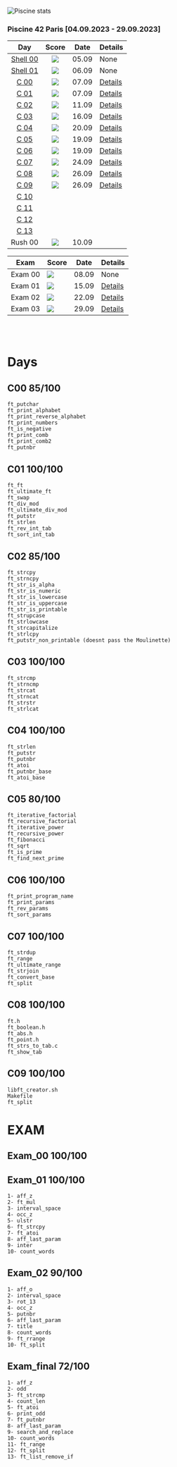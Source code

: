 
![Piscine stats](https://badge.nimon.fr/api/v2/clxvo3eb3048601pgqc1udwjw/stats?cursusId=9&coalitionId=piscine)


### Piscine 42 Paris [04.09.2023 - 29.09.2023]

| Day | Score | Date | Details |
|:---:|:-----:|:----:|---------|
| <a href="https://github.com/Baarrbb/42-piscine/tree/master/SH00">Shell 00</a> | <img src="https://badge.nimon.fr/api/v2/clxvo3eb3048601pgqc1udwjw/project/3287255"> | 05.09 | None |
| <a href="https://github.com/Baarrbb/42-piscine/tree/master/SH01">Shell 01</a> | <img src="https://badge.nimon.fr/api/v2/clxvo3eb3048601pgqc1udwjw/project/3290022"> | 06.09 | None |
| <a href="https://github.com/Baarrbb/42-piscine/tree/master/C00">C 00</a> | <img src="https://badge.nimon.fr/api/v2/clxvo3eb3048601pgqc1udwjw/project/3293940"> | 07.09 | [Details](#c00-85100-) |
| <a href="https://github.com/Baarrbb/42-piscine/tree/master/C01">C 01</a> | <img src="https://badge.nimon.fr/api/v2/clxvo3eb3048601pgqc1udwjw/project/3297137"> | 07.09 | [Details](#c01-100100-) |
| <a href="https://github.com/Baarrbb/42-piscine/tree/master/C02">C 02</a> | <img src="https://badge.nimon.fr/api/v2/clxvo3eb3048601pgqc1udwjw/project/3298247"> | 11.09 | [Details](#c02-85100-) |
| <a href="https://github.com/Baarrbb/42-piscine/tree/master/C03">C 03</a> | <img src="https://badge.nimon.fr/api/v2/clxvo3eb3048601pgqc1udwjw/project/3301830"> | 16.09 | [Details](#c03-100100-) |
| <a href="https://github.com/Baarrbb/42-piscine/tree/master/C04">C 04</a> | <img src="https://badge.nimon.fr/api/v2/clxvo3eb3048601pgqc1udwjw/project/3304515"> | 20.09 | [Details](#c04-100100-) |
| <a href="https://github.com/Baarrbb/42-piscine/tree/master/C05">C 05</a> | <img src="https://badge.nimon.fr/api/v2/clxvo3eb3048601pgqc1udwjw/project/3317728"> | 19.09 | [Details](#c05-80100-) |
| <a href="https://github.com/Baarrbb/42-piscine/tree/master/C06">C 06</a> | <img src="https://badge.nimon.fr/api/v2/clxvo3eb3048601pgqc1udwjw/project/3317738"> | 19.09 | [Details](#c06-100100-) |
| <a href="https://github.com/Baarrbb/42-piscine/tree/master/C07">C 07</a> | <img src="https://badge.nimon.fr/api/v2/clxvo3eb3048601pgqc1udwjw/project/3322038"> | 24.09 | [Details](#c07-100100-) |
| <a href="https://github.com/Baarrbb/42-piscine/tree/master/C08">C 08</a> | <img src="https://badge.nimon.fr/api/v2/clxvo3eb3048601pgqc1udwjw/project/3324099"> | 26.09 | [Details](#c08-100100-) |
| <a href="https://github.com/Baarrbb/42-piscine/tree/master/C09">C 09</a> | <img src="https://badge.nimon.fr/api/v2/clxvo3eb3048601pgqc1udwjw/project/3331680"> | 26.09 | [Details](#c09-100100-) |
| <a href="https://github.com/Baarrbb/42-piscine/tree/master/C10">C 10</a> |  |  |  |  |
| <a href="https://github.com/Baarrbb/42-piscine/tree/master/C11">C 11</a> |  |  |  |  |
| <a href="https://github.com/Baarrbb/42-piscine/tree/master/C12">C 12</a> |  |  |  |  |
| <a href="https://github.com/Baarrbb/42-piscine/tree/master/C13">C 13</a> |  |  |  |  |
| Rush 00 | <img src="https://badge.nimon.fr/api/v2/clxvo3eb3048601pgqc1udwjw/project/3299555"> | 10.09 |  |  |


| Exam | Score | Date | Details |
|------|-------|------|-----------|
| Exam 00 | <img src="https://badge.nimon.fr/api/v2/clxvo3eb3048601pgqc1udwjw/project/3290909"> | 08.09 | None |
| Exam 01 | <img src="https://badge.nimon.fr/api/v2/clxvo3eb3048601pgqc1udwjw/project/3309162"> | 15.09 | [Details](#exam_01-100100) |
| Exam 02 | <img src="https://badge.nimon.fr/api/v2/clxvo3eb3048601pgqc1udwjw/project/3325316"> | 22.09 | [Details](#exam_02-90100) |
| Exam 03 | <img src="https://badge.nimon.fr/api/v2/clxvo3eb3048601pgqc1udwjw/project/3335855"> | 29.09 | [Details](#exam_final-72100) |

<br>
<br>

# Days
## C00 85/100 <br />
	ft_putchar
	ft_print_alphabet
	ft_print_reverse_alphabet
	ft_print_numbers
	ft_is_negative
	ft_print_comb
	ft_print_comb2
	ft_putnbr
## C01 100/100 <br />
	ft_ft
	ft_ultimate_ft
	ft_swap
	ft_div_mod
	ft_ultimate_div_mod
	ft_putstr
	ft_strlen
	ft_rev_int_tab
	ft_sort_int_tab
## C02 85/100 <br />
	ft_strcpy
	ft_strncpy
	ft_str_is_alpha
	ft_str_is_numeric
	ft_str_is_lowercase
	ft_str_is_uppercase
	ft_str_is_printable
	ft_strupcase
	ft_strlowcase
	ft_strcapitalize
	ft_strlcpy
	ft_putstr_non_printable (doesnt pass the Moulinette)
## C03 100/100 <br />
	ft_strcmp
	ft_strncmp
	ft_strcat
	ft_strncat
	ft_strstr
	ft_strlcat
## C04 100/100 <br />
	ft_strlen
	ft_putstr
	ft_putnbr
	ft_atoi
	ft_putnbr_base
	ft_atoi_base
## C05 80/100 <br />
	ft_iterative_factorial
	ft_recursive_factorial
	ft_iterative_power
	ft_recursive_power
	ft_fibonacci
	ft_sqrt
	ft_is_prime
	ft_find_next_prime
## C06 100/100 <br />
	ft_print_program_name
	ft_print_params
	ft_rev_params
	ft_sort_params
## C07 100/100 <br />
	ft_strdup
	ft_range
	ft_ultimate_range
	ft_strjoin
	ft_convert_base
	ft_split
## C08 100/100 <br />
	ft.h
	ft_boolean.h
	ft_abs.h
	ft_point.h
	ft_strs_to_tab.c
	ft_show_tab
## C09 100/100 <br />
	libft_creator.sh
	Makefile
	ft_split


# EXAM 
## Exam_00 100/100
## Exam_01 100/100
	1- aff_z
	2- ft_mul
	3- interval_space
	4- occ_z
	5- ulstr
	6- ft_strcpy
	7- ft_atoi
	8- aff_last_param
	9- inter
	10- count_words
## Exam_02 90/100
	1- aff_o
	2- interval_space
	3- rot_13
	4- occ_z
	5- putnbr
	6- aff_last_param
	7- title
	8- count_words
	9- ft_rrange
	10- ft_split
## Exam_final 72/100
	1- aff_z
	2- odd
	3- ft_strcmp
	4- count_len
	5- ft_atoi
	6- print_odd
	7- ft_putnbr
	8- aff_last_param
	9- search_and_replace
	10- count_words
	11- ft_range
	12- ft_split
	13- ft_list_remove_if
